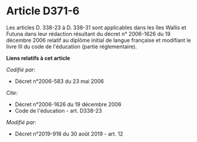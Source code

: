 # Article D371-6

Les articles D. 338-23 à D. 338-31 sont applicables dans les îles Wallis et Futuna dans leur rédaction résultant du décret n°
2006-1626 du 19 décembre 2006 relatif au diplôme initial de langue française et modifiant le livre III du code de l'éducation
(partie réglementaire).

**Liens relatifs à cet article**

_Codifié par_:

  - Décret n°2006-583 du 23 mai 2006

_Cite_:

  - Décret n°2006-1626 du 19 décembre 2006
  - Code de l'éducation - art. D338-23

_Modifié par_:

  - Décret n°2019-918 du 30 août 2019 - art. 12

